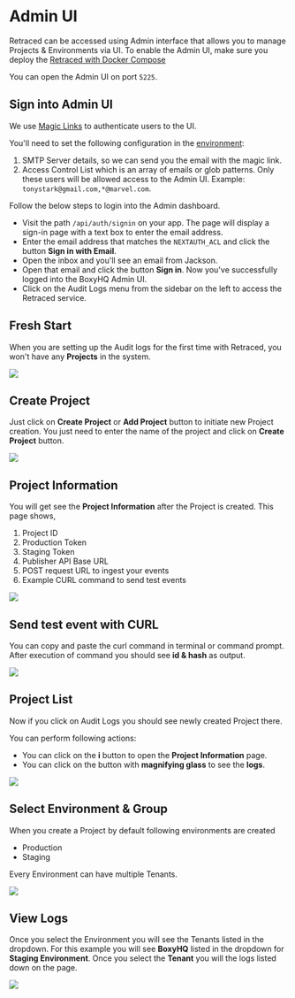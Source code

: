 # Admin UI

Retraced can be accessed using Admin interface that allows you to manage Projects & Environments via UI. To enable the Admin UI, make sure you deploy the [Retraced with Docker Compose](./deploy/docker-compose.md)

You can open the Admin UI on port `5225`.

## Sign into Admin UI

We use [Magic Links](https://next-auth.js.org/providers/email) to authenticate users to the UI.

You'll need to set the following configuration in the [environment](../jackson/deploy/env-variables.md#admin-ui-configuration):

1. SMTP Server details, so we can send you the email with the magic link.
2. Access Control List which is an array of emails or glob patterns. Only these users will be allowed access to the Admin UI. Example: `tonystark@gmail.com,*@marvel.com`.

Follow the below steps to login into the Admin dashboard.

- Visit the path `/api/auth/signin` on your app. The page will display a sign-in page with a text box to enter the email address.
- Enter the email address that matches the `NEXTAUTH_ACL` and click the button **Sign in with Email**.
- Open the inbox and you'll see an email from Jackson.
- Open that email and click the button **Sign in**. Now you've successfully logged into the BoxyHQ Admin UI.
- Click on the Audit Logs menu from the sidebar on the left to access the Retraced service.

## Fresh Start

When you are setting up the Audit logs for the first time with Retraced, you won't have any **Projects** in the system.

<img class="mask-img" src="/images/product_images/admin-ui-retraced/fresh-start.png" />

## Create Project

Just click on **Create Project** or **Add Project** button to initiate new Project creation.
You just need to enter the name of the project and click on **Create Project** button.

<img class="mask-img" src="/images/product_images/admin-ui-retraced/create-project.png" />

## Project Information

You will get see the **Project Information** after the Project is created.
This page shows,
1. Project ID
2. Production Token
3. Staging Token
4. Publisher API Base URL
5. POST request URL to ingest your events
6. Example CURL command to send test events

<img class="mask-img" src="/images/product_images/admin-ui-retraced/project-info.png" />

## Send test event with CURL

You can copy and paste the curl command in terminal or command prompt.
After execution of command you should see **id & hash** as output.

<img class="mask-img" src="/images/product_images/admin-ui-retraced/curl-request.png" />

## Project List

Now if you click on Audit Logs you should see newly created Project there.

You can perform following actions:
- You can click on the **i** button to open the **Project Information** page.
- You can click on the button with **magnifying glass** to see the **logs**.

<img class="mask-img" src="/images/product_images/admin-ui-retraced/project-list-page.png" />

## Select Environment & Group

When you create a Project by default following environments are created
- Production
- Staging

Every Environment can have multiple Tenants.

<img class="mask-img" src="/images/product_images/admin-ui-retraced/select-environment.png" />

## View Logs

Once you select the Environment you will see the Tenants listed in the dropdown.
For this example you will see **BoxyHQ** listed in the dropdown for **Staging Environment**.
Once you select the **Tenant** you will the logs listed down on the page.

<img class="mask-img" src="/images/product_images/admin-ui-retraced/select-groups.png" />